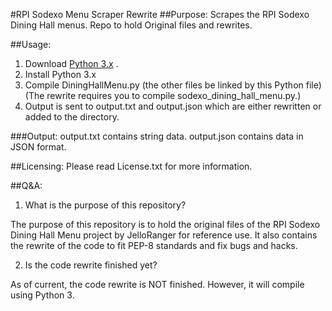 #RPI Sodexo Menu Scraper Rewrite
##Purpose:
Scrapes the RPI Sodexo Dining Hall menus. Repo to hold Original files and rewrites.

##Usage:
1. Download [Python 3.x](http://www.python.org/downloads/ "Python Download Page") .
2. Install Python 3.x
3. Compile DiningHallMenu.py (the other files be linked by this Python file) (The rewrite requires you to compile sodexo_dining_hall_menu.py.)
4. Output is sent to output.txt and output.json which are either rewritten or added to the directory.

###Output:
output.txt contains string data.
output.json contains data in JSON format.

##Licensing:
Please read License.txt for more information.

##Q&A:
1. What is the purpose of this repository?

The purpose of this repository is to hold the original files of the RPI Sodexo Dining Hall Menu project by JelloRanger for reference use. It also contains the rewrite of the code to fit PEP-8 standards and fix bugs and hacks.

2. Is the code rewrite finished yet?

As of current, the code rewrite is NOT finished. However, it will compile using Python 3.
